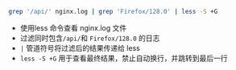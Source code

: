 ```sh
grep '/api/' nginx.log | grep 'Firefox/128.0' | less -S +G
```

- 使用less 命令查看 nginx.log 文件
- 过滤同时包含`/api/`和 `Firefox/128.0` 的日志
-  `|` 管道符号将过滤后的结果传递给 less
-  `less -S +G` 用于查看最终结果，禁止自动换行，并跳转到最后一行